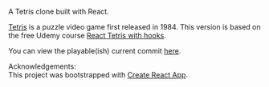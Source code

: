 A Tetris clone built with React.</br>

[Tetris](https://en.wikipedia.org/wiki/Tetris) is a puzzle video game first released in 1984. This version is based on the free Udemy course [React Tetris with hooks](https://www.udemy.com/course/intermediate-react-tetris/).

You can view the playable(ish) current commit [here](https://tetrishicks.netlify.app/).

Acknowledgements:<br />
This project was bootstrapped with [Create React App](https://github.com/facebook/create-react-app).
